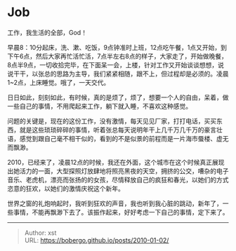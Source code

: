 # Job


工作，我生活的全部，God！

早晨8：10分起床，洗、漱、吃饭，9点钟准时上班，12点吃午餐，1点又开始，到下午6点，然后大家再忙活忙活，7点半左右8点的样子，大家走了，开始做晚餐，8点半9点，一切收拾完毕，在下面呆一会，上楼，针对工作又开始谈谈想想，说说干干，以张总的思路为主导，我们紧紧相随，跟不上，但过程却是必须的。凌晨1~2点，上床睡觉。哦了，一天交代。

日日如此，刻刻如此，有时候，真的是烦了，烦了，想要一个人的自由，呆着，做一些自己的事情，不用爬起来工作，躺下就入睡，不喜欢这种感觉。

问题的关键是，现在的这份工作，没有激情，每天见见厂家，打打电话，买买东西，就是这些琐琐碎碎的事情，听着张总每天说明年干上几千万几千万的豪言壮语，感觉到跟自己毫不相干似的，看到的不是似景的前程而是一片海市蜃楼、虚无而飘渺。

2010，已经来了，凌晨12点的时候，我还在外面，这个城市在这个时候真正展现出她活力的一面，大型探照灯放肆地将照亮黑夜的天空，拥挤的公交，嘈杂的电子音乐、老虎机，漂亮而张扬的的女孩，尽情释放自己的疯狂和春光，以她们的方式恣意的狂欢，以她们的激情庆祝这个新年。

世界之窗的礼炮响起时，我听到狂欢的声音，我也听到我心脏的跳动，新年了，一些事情，不能再飘渺下去了。该振作起来，好好考虑一下自己的事情，定下来了。

---

> Author: xst  
> URL: https://bobergo.github.io/posts/2010-01-02/  

